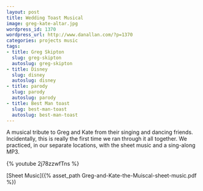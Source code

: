 ```yaml
---
layout: post
title: Wedding Toast Musical
image: greg-kate-altar.jpg
wordpress_id: 1370
wordpress_url: http://www.danallan.com/?p=1370
categories: projects music
tags:
- title: Greg Skipton
  slug: greg-skipton
  autoslug: greg-skipton
- title: Disney
  slug: disney
  autoslug: disney
- title: parody
  slug: parody
  autoslug: parody
- title: Best Man toast
  slug: best-man-toast
  autoslug: best-man-toast
---
```

A musical tribute to Greg and Kate from their singing and dancing friends. Incidentally, this is really the first time we ran through it all together. We practiced, in our separate locations, with the sheet music and a sing-along MP3.

{% youtube 2j78zzwfTns %}

[Sheet Music]({% asset_path Greg-and-Kate-the-Muiscal-sheet-music.pdf %})
